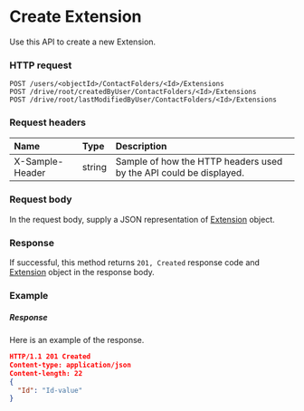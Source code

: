 # Create Extension

Use this API to create a new Extension.
### HTTP request
```http
POST /users/<objectId>/ContactFolders/<Id>/Extensions
POST /drive/root/createdByUser/ContactFolders/<Id>/Extensions
POST /drive/root/lastModifiedByUser/ContactFolders/<Id>/Extensions

```
### Request headers
| Name       | Type | Description|
|:---------------|:--------|:----------|
| X-Sample-Header  | string  | Sample of how the HTTP headers used by the API could be displayed.|

### Request body
In the request body, supply a JSON representation of [Extension](../resources/extension.md) object.


### Response
If successful, this method returns `201, Created` response code and [Extension](../resources/extension.md) object in the response body.

### Example
##### Response
Here is an example of the response.
```json
HTTP/1.1 201 Created
Content-type: application/json
Content-length: 22
{
  "Id": "Id-value"
}
```

<!-- uuid: f93239fb-5c05-4690-8465-a86d47837512
2015-10-09 18:21:33 UTC -->